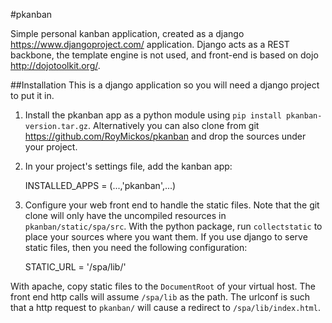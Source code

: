 #pkanban

Simple personal kanban application, created as a django <https://www.djangoproject.com/>
application. Django acts as a REST backbone, the template engine is not used, and 
front-end is based on dojo <http://dojotoolkit.org/>.

##Installation
This is a django application so you will need a django project to put it in.

1. Install the pkanban app as a python module using `pip install pkanban-version.tar.gz`.
Alternatively you can also clone from git <https://github.com/RoyMickos/pkanban> and drop
the sources under your project.

2. In your project's settings file, add the kanban app:

    INSTALLED_APPS = (...,'pkanban',...)

3. Configure your web front end to handle the static files. Note that the git clone will
only have the uncompiled resources in `pkanban/static/spa/src`. With the python package,
run `collectstatic` to place your sources where you want them. If you use django to serve
static files, then you need the following configuration:

    STATIC_URL = '/spa/lib/'

With apache, copy static files to the `DocumentRoot` of your virtual host. The front end
http calls will assume `/spa/lib` as the path. The urlconf is such that a http request to
`pkanban/` will cause a redirect to `/spa/lib/index.html`.



